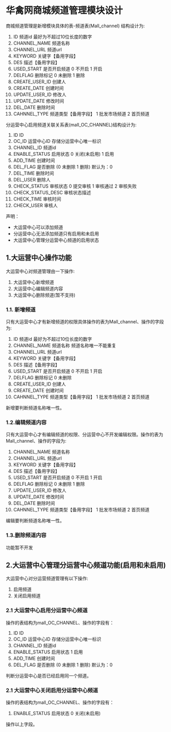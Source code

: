 # 华禽网商城频道管理模块设计


商城频道管理是新增模块具体的表-频道表(Mall_channel) 结构设计为:

1. ID	频道id 最好为不超过10位长度的数字 
2. CHANNEL_NAME	频道名称 
3. CHANNEL_URL	频道url
4. KEYWORD	关键字【备用字段】
5. DES	描述【备用字段】
6. USED_START	是否开启频道 0 不开启  1 开启
7. DELFLAG	删除标记 0 未删除 1 删除
8. CREATE_USER_ID	创建人
9. CREATE_DATE	创建时间
10. UPDATE_USER_ID	修改人
11. UPDATE_DATE	修改时间
12. DEL_DATE	删除时间 
13. CAHNNEL_TYPE	频道类型【备用字段】 1 批发市场频道 2 首页频道

分运营中心启用频道关联关系表(mall_OC_CHANNEL)结构设计为:

1.	ID	ID
2.	OC_ID	运营中心ID  存储分运营中心唯一标识
3.	CHANNEL_ID	频道id
4.	ENABLE_STATUS	启用状态 0 关闭(未启用)  1 启用
5.	ADD_TIME	创建时间
6.	DEL_FLAG	是否删除 (0 未删除 1 删除) 默认为：0
7.	DEL_TIME	删除时间
8.	DEL_USER	删除人
9.	CHECK_STATUS	审核状态 0 提交审核 1 审核通过  2 审核失败
10.	CHECK_STATUS_DESC	审核状态描述
11.	CHECK_TIME	审核时间
12.	CHECK_USER	审核人

声明：
- 大运营中心可以添加频道
- 分运营中心无法添加频道只有启用和未启用
- 大运营中心管理分运营中心频道的启用状态

## 1.大运营中心操作功能
大运营中心对频道管理由一下操作:

1. 大运营中心新增频道
2. 大运营中心编辑频道内容
3. 大运营中心删除频道(暂不支持)

### 1.1. 新增频道
只有大运营中心才有新增频道的权限具体操作的表为Mall_channel、操作的字段为:

1. ID	频道id 最好为不超过10位长度的数字 
2. CHANNEL_NAME	频道名称 频道名称唯一不能重复
3. CHANNEL_URL	频道url
4. KEYWORD	关键字【备用字段】
5. DES	描述【备用字段】
6. USED_START	是否开启频道 0 不开启  1 开启
7. DELFLAG	删除标记 0 未删除  
8. CREATE_USER_ID	创建人
9. CREATE_DATE	创建时间
10. CAHNNEL_TYPE	频道类型【备用字段】 1 批发市场频道 2 首页频道

新增要判断频道名称唯一性。

### 1.2.编辑频道内容
只有大运营中心才有编辑频道的权限、分运营中心不开发编辑权限。操作的表为Mall_channel、操作的字段为:
1. CHANNEL_NAME	频道名称 
2. CHANNEL_URL	频道url
3. KEYWORD	关键字【备用字段】
4. DES	描述【备用字段】
5. USED_START	是否开启频道 0 不开启  1 开启
6. DELFLAG	删除标记 0 未删除 1 删除
7. UPDATE_USER_ID	修改人
8. UPDATE_DATE	修改时间
9. DEL_DATE	删除时间 
10. CAHNNEL_TYPE	频道类型【备用字段】 1 批发市场频道 2 首页频道

编辑要判断频道名称唯一性。

### 1.3.删除频道内容
功能暂不开发

## 2.大运营中心管理分运营中心频道功能(启用和未启用)
大运营中心对分运营频道管理有以下操作:

1. 启用频道
2. 关闭启用频道

### 2.1 大运营中心启用分运营中心频道
操作的表结构为mall_OC_CHANNEL、操作的字段有：

1.	ID	ID
2.	OC_ID	运营中心ID  存储分运营中心唯一标识
3.	CHANNEL_ID	频道id
4.	ENABLE_STATUS	启用状态 1 启用
5.	ADD_TIME	创建时间
6.	DEL_FLAG	是否删除 (0 未删除 1 删除) 默认为：0 

判断分运营中心是否已经启用同一个频道。

### 2.1 大运营中心关闭启用分运营中心频道
操作的表结构为mall_OC_CHANNEL、操作的字段有：

1.	ENABLE_STATUS	启用状态 0 关闭(未启用)

操作以上字段。

